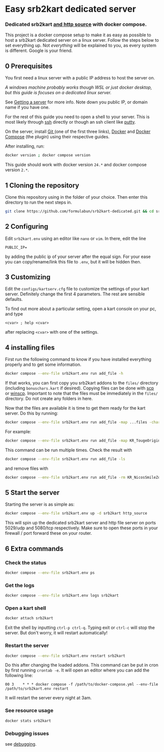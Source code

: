 # Easy srb2kart dedicated server

### Dedicated srb2kart <u>and http source</u> with docker compose.

This project is a docker compose setup to make it as easy as possible to host a srb2kart dedicated server on a linux server. Follow the steps below to set everything up. Not *everything* will be explained to you, as every system is different. Google is your friend.

## 0 Prerequisites

You first need a linux server with a public IP address to host the server on.

*A windows machine probably works though WSL or just docker desktop, but this guide is focuses on a dedicated linux server.*

See [Getting a server](./docs/getting-a-server.md) for more info. Note down you public IP, or domain name if you have one.

For the rest of this guide you need to open a shell to your server. This is most likely through [ssh](https://www.openssh.com/) directly or though an ssh client like [putty](https://putty.org/).

On the server, install [Git ](https://git-scm.com/downloads)(one of the first three links), [Docker](https://docs.docker.com/engine/install/) and [Docker Compose](https://docs.docker.com/compose/install/) (the plugin) using their respective guides.

After installing, run:
```sh
docker version ; docker compose version
```
This guide should work with docker version `24.*` and docker compose version `2.*`.

## 1 Cloning the repository

Clone this repository using in the folder of your choice. Then enter this directory to run the next steps in.

```sh
git clone https://github.com/formulabun/srb2kart-dedicated.git && cd srb2kart-dedicated
```

## 2 Configuring

Edit `srb2kart.env` using an editor like `nano` or `vim`. In there, edit the line

```
PUBLIC_IP=
```

by adding the public ip of your server after the equal sign. For your ease you can copy/rename/link this file to `.env`, but it will be hidden then.

## 3 Customizing

Edit the `configs/kartserv.cfg` file to customize the settings of your kart server. Definitely change the first 4 parameters. The rest are sensible defaults.

To find out more about a particular setting, open a kart console on your pc, and type

```
<cvar> ; help <cvar>
```

after replacing `<cvar>` with one of the settings.

## 4 installing files

First run the following command to know if you have installed everything properly and to get some information.

```bash
docker compose --env-file srb2kart.env run add_file -h
```

If that works, you can first copy you srb2kart addons to the `files/` directory (including `bonuschars.kart` if desired). Copying files can be done with [scp](https://man.openbsd.org/scp.1) or [winscp](https://winscp.net/eng/index.php). Important to note that the files must be immediately in the `files/` directory. Do not create any folders in here.

Now that the files are available it is time to get them ready for the kart server. Do this by running:

```bash
docker compose --env-file srb2kart.env run add_file -map ...files -char ...files -mod ...files -custom num ...files
```

For example:

```bash
docker compose --env-file srb2kart.env run add_file -map KR_TougeOriginal_V1.pk3 KR_NicosSmileZone_v1.2.pk3 -char bonusfiles.kart -mod KL_HORNMOD-CE_V1.pk3 KL_AdvanceTricks-v1.pk3  -custom 00 KL_HOSTMOD_V16.pk3
```

This command can be run multiple times. Check the result with

```bash
docker compose --env-file srb2kart.env run add_file -ls
```

and remove files with

```bash
docker compose --env-file srb2kart.env run add_file -rm KR_NicosSmileZone_v1.2.pk3
```

## 5 Start the server

Starting the server is as simple as:

```bash
docker compose --env-file srb2kart.env up -d srb2kart http_source
```

This will spin up the dedicated srb2kart server and http file server on ports 5029/udp and 5080/tcp respectively. Make sure to open these ports in your firewall / port forward these on your router.

## 6 Extra commands

### Check the status

```bash
docker compose --env-file srb2kart.env ps
```

### Get the logs

```bash
docker compose --env-file srb2kart.env logs srb2kart
```

### Open a kart shell

```bash
docker attach srb2kart
```

Exit the shell by inputting `ctrl-p ctrl-q`. Typing exit or `ctrl-c` will stop the server. But don't worry, it will restart automatically!

### Restart the server

```bash
docker compose --env-file srb2kart.env restart srb2kart
```

Do this after changing the loaded addons. This command can be put in cron by first running `crontab -e`. It will open an editor where you can add the following line:

```
00 3    * * * docker compose -f /path/to/docker-compose.yml --env-file /path/to/srb2kart.env restart
```

It will restart the server every night at 3am.

### See resource usage

```bash
docker stats srb2kart
```

### Debugging issues

see [debugging](./docs/debugging.md).
